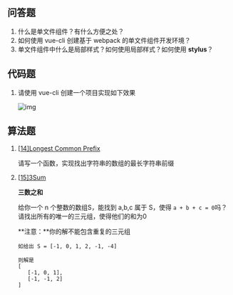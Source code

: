 ## 问答题

1. 什么是单文件组件？有什么方便之处？
2. 如何使用 vue-cli 创建基于 webpack 的单文件组件开发环境？
3. 单文件组件中什么是局部样式？如何使用局部样式？如何使用 **stylus**？

## 代码题

1. 请使用 vue-cli 创建一个项目实现如下效果

   ![img](http://static.mafengshe.com/work/vue/component-partent-child.gif)

## 算法题

1. [[14\]Longest Common Prefix](https://leetcode.com/problems/longest-common-prefix)

   请写一个函数，实现找出字符串的数组的最长字符串前缀

2. [[15\]3Sum](https://leetcode.com/problems/3sum)

   **三数之和**

   给你一个 n 个整数的数组S，能找到 a,b,c 属于 S，使得 `a + b + c = 0`吗？请找出所有的唯一的三元组，使得他们的和为0

   **注意：**你的解不能包含重复的三元组

   ```
   如给出 S = [-1, 0, 1, 2, -1, -4]
   
   则解是
   [
      [-1, 0, 1],
      [-1, -1, 2]
   ]
   ```